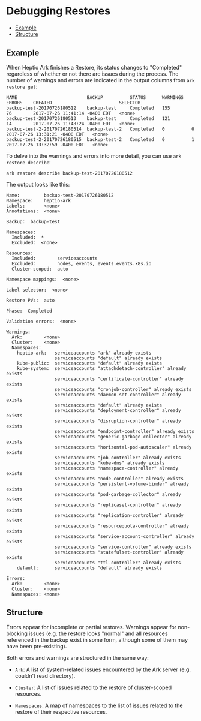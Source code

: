 # Debugging Restores

* [Example][0]
* [Structure][1]

## Example

When Heptio Ark finishes a Restore, its status changes to "Completed" regardless of whether or not there are issues during the process. The number of warnings and errors are indicated in the output columns from `ark restore get`:

```
NAME                          BACKUP          STATUS      WARNINGS   ERRORS    CREATED                         SELECTOR
backup-test-20170726180512    backup-test     Completed   155        76        2017-07-26 11:41:14 -0400 EDT   <none>
backup-test-20170726180513    backup-test     Completed   121        14        2017-07-26 11:48:24 -0400 EDT   <none>
backup-test-2-20170726180514  backup-test-2   Completed   0          0         2017-07-26 13:31:21 -0400 EDT   <none>
backup-test-2-20170726180515  backup-test-2   Completed   0          1         2017-07-26 13:32:59 -0400 EDT   <none>
```

To delve into the warnings and errors into more detail, you can use `ark restore describe`:
```
ark restore describe backup-test-20170726180512
```
The output looks like this:
```
Name:         backup-test-20170726180512
Namespace:    heptio-ark
Labels:       <none>
Annotations:  <none>

Backup:  backup-test

Namespaces:
  Included:  *
  Excluded:  <none>

Resources:
  Included:        serviceaccounts
  Excluded:        nodes, events, events.events.k8s.io
  Cluster-scoped:  auto

Namespace mappings:  <none>

Label selector:  <none>

Restore PVs:  auto

Phase:  Completed

Validation errors:  <none>

Warnings:
  Ark:        <none>
  Cluster:    <none>
  Namespaces:
    heptio-ark:   serviceaccounts "ark" already exists
                  serviceaccounts "default" already exists
    kube-public:  serviceaccounts "default" already exists
    kube-system:  serviceaccounts "attachdetach-controller" already exists
                  serviceaccounts "certificate-controller" already exists
                  serviceaccounts "cronjob-controller" already exists
                  serviceaccounts "daemon-set-controller" already exists
                  serviceaccounts "default" already exists
                  serviceaccounts "deployment-controller" already exists
                  serviceaccounts "disruption-controller" already exists
                  serviceaccounts "endpoint-controller" already exists
                  serviceaccounts "generic-garbage-collector" already exists
                  serviceaccounts "horizontal-pod-autoscaler" already exists
                  serviceaccounts "job-controller" already exists
                  serviceaccounts "kube-dns" already exists
                  serviceaccounts "namespace-controller" already exists
                  serviceaccounts "node-controller" already exists
                  serviceaccounts "persistent-volume-binder" already exists
                  serviceaccounts "pod-garbage-collector" already exists
                  serviceaccounts "replicaset-controller" already exists
                  serviceaccounts "replication-controller" already exists
                  serviceaccounts "resourcequota-controller" already exists
                  serviceaccounts "service-account-controller" already exists
                  serviceaccounts "service-controller" already exists
                  serviceaccounts "statefulset-controller" already exists
                  serviceaccounts "ttl-controller" already exists
    default:      serviceaccounts "default" already exists

Errors:
  Ark:        <none>
  Cluster:    <none>
  Namespaces: <none>
```

## Structure

Errors appear for incomplete or partial restores. Warnings appear for non-blocking issues (e.g. the
restore looks "normal" and all resources referenced in the backup exist in some form, although some
of them may have been pre-existing).

Both errors and warnings are structured in the same way:

* `Ark`: A list of system-related issues encountered by the Ark server (e.g. couldn't read directory).

* `Cluster`: A list of issues related to the restore of cluster-scoped resources.

* `Namespaces`: A map of namespaces to the list of issues related to the restore of their respective resources.

[0]: #example
[1]: #structure
